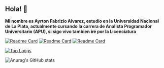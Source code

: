 ## Hola! :wave:

**Mi nombre es Ayrton Fabrizio Alvarez, estudio en la Universidad Nacional de La Plata, actualmente cursando 
la carrera de Analista Programador Universitario (APU), si sigo vivo tambien iré por la Licenciatura**

[![Readme Card](https://github-readme-stats.vercel.app/api/pin/?username=AyrtonFabrizioAlvarez&repo=Seminario-Python)](https://github.com/anuraghazra/github-readme-stats)
[![Readme Card](https://github-readme-stats.vercel.app/api/pin/?username=AyrtonFabrizioAlvarez&repo=Algoritmos-y-Estructuras-de-Datos-AyED-)](https://github.com/anuraghazra/github-readme-stats)
[![Readme Card](https://github-readme-stats.vercel.app/api/pin/?username=AyrtonFabrizioAlvarez&repo=Fundamentos-de-Organizacion-de-Datos)](https://github.com/anuraghazra/github-readme-stats)

[![Top Langs](https://github-readme-stats.vercel.app/api/top-langs/?username=AyrtonFabrizioAlvarez)](https://github.com/anuraghazra/github-readme-stats)

![Anurag's GitHub stats](https://github-readme-stats.vercel.app/api?username=AyrtonFabrizioAlvarez&show_icons=true&theme=dark)


